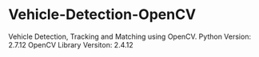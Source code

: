 # Vehicle-Detection-OpenCV
Vehicle Detection, Tracking and Matching using OpenCV.
Python Version: 2.7.12
OpenCV Library Versiton: 2.4.12
